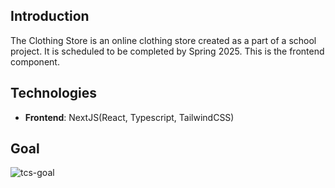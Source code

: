 ## Introduction

<!--- Short description --->

The Clothing Store is an online clothing store created as a part of a school project. It is scheduled to be completed by Spring 2025. This is the frontend component.

## Technologies

- **Frontend**: NextJS(React, Typescript, TailwindCSS)

## Goal

![tcs-goal](https://github.com/magnusgbjerke/tcs-frontend/blob/main/tcs-goal.png)
